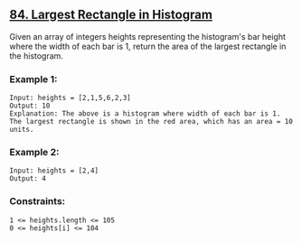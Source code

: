 ## [84. Largest Rectangle in Histogram](https://leetcode.com/problems/largest-rectangle-in-histogram/description/)

Given an array of integers heights representing the histogram's bar height where the width of each bar is 1, return the area of the largest rectangle in the histogram.

### Example 1:

```
Input: heights = [2,1,5,6,2,3]
Output: 10
Explanation: The above is a histogram where width of each bar is 1.
The largest rectangle is shown in the red area, which has an area = 10 units.
```
### Example 2:

```
Input: heights = [2,4]
Output: 4
 ```

### Constraints:
```
1 <= heights.length <= 105
0 <= heights[i] <= 104
```
